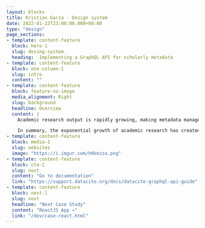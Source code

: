 ```yaml
---
layout: blocks
title: Kristian Garza - Design system
date: 2022-01-22T23:00:00.000+00:00
type: "design"
page_sections:
- template: content-feature
  block: hero-1
  slug: desing-system
  heading:  Implementing a GraphQL API for scholarly metadata
- template: content-feature
  block: one-column-1
  slug: intro
  content: ""
- template: content-feature
  block: feature-no-image
  media_alignment: Right
  slug: background
  headline: Overview
  content: | 
    Academic research output is rapidly growing, making metadata management and connectivity more complex. Researchers previously had to navigate multiple platforms like DataCite, Crossref, ORCID, and ROR to gather metadata, which was inefficient. These platforms use different formats and lack a unified system. To address this, a GraphQL API is proposed as a solution. The API acts as a bridge between the disparate sources and users, enabling seamless access to relevant metadata from a single point. This streamlines metadata access to empower researchers and boost research quality and productivity.

    In summary, the exponential growth of academic research has created metadata management and integration challenges across diverse sources. A GraphQL API has been presented that can act as a unified platform to efficiently collect, organize, and connect relevant metadata. This API solution aims to support academic research and collaboration by overcoming previous inefficiencies.
- template: content-feature
  block: media-1
  slug: websites
  image: "https://i.imgur.com/hHVezza.png"
- template: content-feature
  block: cta-1
  slug: next
  content: "Go to documentation"
  link: "https://support.datacite.org/docs/datacite-graphql-api-guide"
- template: content-feature
  block: next-1
  slug: next
  headline: "Next Case Study"
  content: "ReactJS App ➔"
  link: "/dev/case-react.html"
---
```





